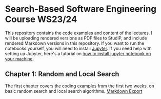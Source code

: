 # Search-Based Software Engineering Course WS23/24


This repository contains the code examples and content of the lectures. I
will be uploading rendered versions as PDF files to StudIP, and include
rendered Markdown versions in this repository. If you want to run the
notebooks yourself, you will need to install [Jupyter](https://jupyter.org/install).
If you need help with setting up Jupyter, here's a tutorial on [how to install jupyter notebook on your machine](https://www.dataquest.io/blog/jupyter-notebook-tutorial/).


## Chapter 1: Random and Local Search

The first chapter covers the coding examples from the first two weeks, on basic random search and local search algorithms.
[Markdown Export](rendered/Random%20and%20Local%20Search.md)


